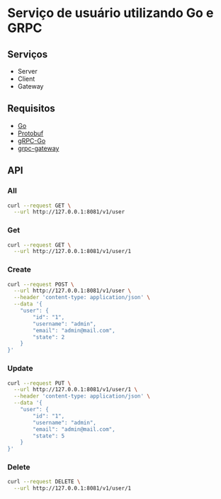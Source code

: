 # Serviço de usuário utilizando Go e GRPC

## Serviços

* Server
* Client
* Gateway

## Requisitos

* [Go](https://golang.org/dl/)
* [Protobuf](https://github.com/protocolbuffers/protobuf)
* [gRPC-Go](https://github.com/grpc/grpc-go)
* [grpc-gateway](https://github.com/grpc-ecosystem/grpc-gateway)

## API

### All
```bash
curl --request GET \
  --url http://127.0.0.1:8081/v1/user
```

### Get
```bash
curl --request GET \
  --url http://127.0.0.1:8081/v1/user/1
```

### Create
```bash
curl --request POST \
  --url http://127.0.0.1:8081/v1/user \
  --header 'content-type: application/json' \
  --data '{
	"user": {
		"id": "1",
		"username": "admin",
		"email": "admin@mail.com",
		"state": 2
	}
}'
```

### Update
```bash
curl --request PUT \
  --url http://127.0.0.1:8081/v1/user/1 \
  --header 'content-type: application/json' \
  --data '{
	"user": {
		"id": "1",
		"username": "admin",
		"email": "admin@mail.com",
		"state": 5
	}
}'
```

### Delete
```bash
curl --request DELETE \
  --url http://127.0.0.1:8081/v1/user/1
```